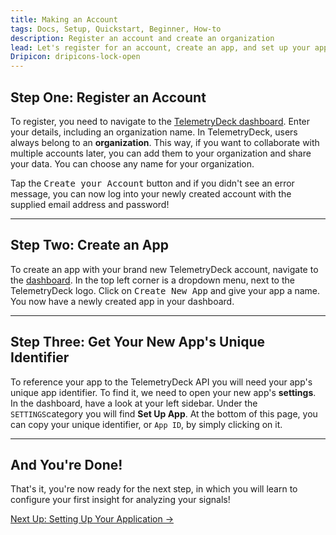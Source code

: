 ```yaml
---
title: Making an Account
tags: Docs, Setup, Quickstart, Beginner, How-to
description: Register an account and create an organization
lead: Let's register for an account, create an app, and set up your application so you can get started with receiving signals from your app!
Dripicon: dripicons-lock-open
---
```


## Step One: Register an Account

To register, you need to navigate to the [TelemetryDeck dashboard](https://dashboard.telemetrydeck.com/registration/organization). Enter your details, including an organization name. In TelemetryDeck, users always belong to an **organization**. This way, if you want to collaborate with multiple accounts later, you can add them to your organization and share your data. You can choose any name for your organization.

Tap the <kbd>Create your Account</kbd> button and if you didn't see an error message, you can now log into your newly created account with the supplied email address and password!

---

## Step Two: Create an App

To create an app with your brand new TelemetryDeck account, navigate to the [dashboard](https://dashboard.telemetrydeck.com). In the top left corner is a dropdown menu, next to the TelemetryDeck logo. Click on <kbd>Create New App</kbd> and give your app a name. You now have a newly created app in your dashboard.

---

## Step Three: Get Your New App's Unique Identifier

To reference your app to the TelemetryDeck API you will need your app's unique app identifier. To find it, we need to open your new app's **settings**.
In the dashboard, have a look at your left sidebar. Under the `SETTINGS`category you will find **Set Up App**. At the bottom of this page, you can copy your unique identifier, or `App ID`, by simply clicking on it.

---

## And You're Done!

That's it, you're now ready for the next step, in which you will learn to configure your first insight for analyzing your signals!

<a href="/pages/quickstart.html" class="btn btn-secondary btn-large">Next Up: Setting Up Your Application →</a>
